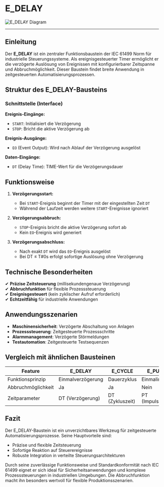 # E_DELAY

![E_DELAY Diagram](https://user-images.githubusercontent.com/113907528/227959784-5391cacc-ca41-4bca-865e-7393a908e252.png)

* * * * * * * * * *

## Einleitung
Der **E_DELAY** ist ein zentraler Funktionsbaustein der IEC 61499 Norm für industrielle Steuerungssysteme. Als ereignisgesteuerter Timer ermöglicht er die verzögerte Auslösung von Ereignissen mit konfigurierbarer Zeitspanne und Abbruchmöglichkeit. Dieser Baustein findet breite Anwendung in zeitgesteuerten Automatisierungsprozessen.

## Struktur des E_DELAY-Bausteins

### Schnittstelle (Interface)

**Ereignis-Eingänge:**
- `START`: Initialisiert die Verzögerung
- `STOP`: Bricht die aktive Verzögerung ab

**Ereignis-Ausgänge:**
- `EO` (Event Output): Wird nach Ablauf der Verzögerung ausgelöst

**Daten-Eingänge:**
- `DT` (Delay Time): TIME-Wert für die Verzögerungsdauer

## Funktionsweise

1. **Verzögerungsstart:**
   - Bei `START`-Ereignis beginnt der Timer mit der eingestellten Zeit `DT`
   - Während der Laufzeit werden weitere `START`-Ereignisse ignoriert

2. **Verzögerungsabbruch:**
   - `STOP`-Ereignis bricht die aktive Verzögerung sofort ab
   - Kein `EO`-Ereignis wird generiert

3. **Verzögerungsabschluss:**
   - Nach exakt `DT` wird das `EO`-Ereignis ausgelöst
   - Bei DT ≤ T#0s erfolgt sofortige Auslösung ohne Verzögerung

## Technische Besonderheiten

✔ **Präzise Zeitsteuerung** (millisekundengenaue Verzögerung)  
✔ **Abbruchfunktion** für flexible Prozesssteuerung  
✔ **Ereignisgesteuert** (kein zyklischer Aufruf erforderlich)  
✔ **Echtzeitfähig** für industrielle Anwendungen  

## Anwendungsszenarien

- **Maschinensicherheit**: Verzögerte Abschaltung von Anlagen
- **Prozesssteuerung**: Zeitgesteuerte Prozessschritte
- **Alarmmanagement**: Verzögerte Störmeldungen
- **Testautomation**: Zeitgesteuerte Testsequenzen

## Vergleich mit ähnlichen Bausteinen

| Feature        | E_DELAY | E_CYCLE | E_PULSE |
|---------------|---------|---------|---------|
| Funktionsprinzip | Einmalverzögerung | Dauerzyklus | Einmalimpuls |
| Abbruchmöglichkeit | Ja | Ja | Nein |
| Zeitparameter | DT (Verzögerung) | DT (Zykluszeit) | PT (Impulsdauer) |

## Fazit

Der E_DELAY-Baustein ist ein unverzichtbares Werkzeug für zeitgesteuerte Automatisierungsprozesse. Seine Hauptvorteile sind:

- Präzise und flexible Zeitsteuerung
- Sofortige Reaktion auf Steuerereignisse
- Robuste Integration in verteilte Steuerungsarchitekturen

Durch seine zuverlässige Funktionsweise und Standardkonformität nach IEC 61499 eignet er sich ideal für Sicherheitsanwendungen und komplexe Prozesssteuerungen in industriellen Umgebungen. Die Abbruchfunktion macht ihn besonders wertvoll für flexible Produktionsszenarien.